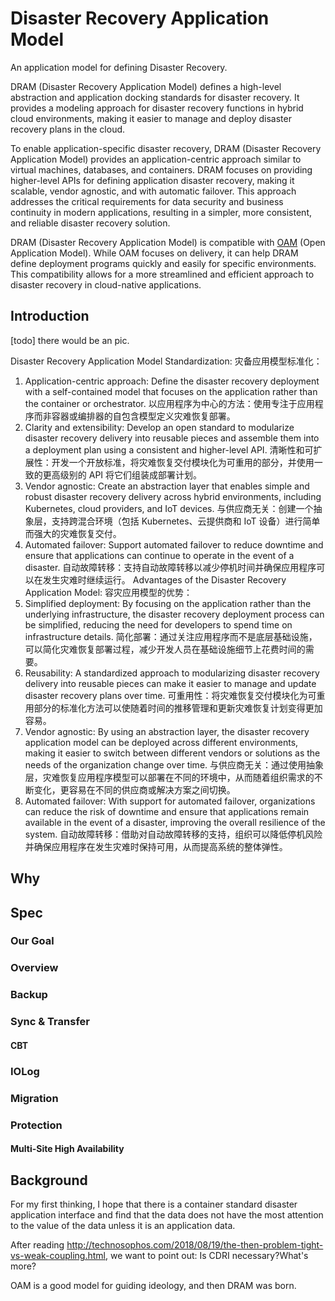 # Disaster Recovery Application Model
An application model for defining Disaster Recovery.

DRAM (Disaster Recovery Application Model) defines a high-level abstraction and application docking standards for disaster recovery. It provides a modeling approach for disaster recovery functions in hybrid cloud environments, making it easier to manage and deploy disaster recovery plans in the cloud.

To enable application-specific disaster recovery, DRAM (Disaster Recovery Application Model) provides an application-centric approach similar to virtual machines, databases, and containers. DRAM focuses on providing higher-level APIs for defining application disaster recovery, making it scalable, vendor agnostic, and with automatic failover. This approach addresses the critical requirements for data security and business continuity in modern applications, resulting in a simpler, more consistent, and reliable disaster recovery solution.

DRAM (Disaster Recovery Application Model) is compatible with [OAM](https://github.com/oam-dev/spec) (Open Application Model). While OAM focuses on delivery, it can help DRAM define deployment programs quickly and easily for specific environments. This compatibility allows for a more streamlined and efficient approach to disaster recovery in cloud-native applications.

## Introduction
[todo] there would be an pic.

Disaster Recovery Application Model Standardization:
灾备应用模型标准化：
1. Application-centric approach: Define the disaster recovery deployment with a self-contained model that focuses on the application rather than the container or orchestrator.
以应用程序为中心的方法：使用专注于应用程序而非容器或编排器的自包含模型定义灾难恢复部署。
2. Clarity and extensibility: Develop an open standard to modularize disaster recovery delivery into reusable pieces and assemble them into a deployment plan using a consistent and higher-level API.
清晰性和可扩展性：开发一个开放标准，将灾难恢复交付模块化为可重用的部分，并使用一致的更高级别的 API 将它们组装成部署计划。
3. Vendor agnostic: Create an abstraction layer that enables simple and robust disaster recovery delivery across hybrid environments, including Kubernetes, cloud providers, and IoT devices.
与供应商无关：创建一个抽象层，支持跨混合环境（包括 Kubernetes、云提供商和 IoT 设备）进行简单而强大的灾难恢复交付。
4. Automated failover: Support automated failover to reduce downtime and ensure that applications can continue to operate in the event of a disaster.
自动故障转移：支持自动故障转移以减少停机时间并确保应用程序可以在发生灾难时继续运行。
Advantages of the Disaster Recovery Application Model:
容灾应用模型的优势：
1. Simplified deployment: By focusing on the application rather than the underlying infrastructure, the disaster recovery deployment process can be simplified, reducing the need for developers to spend time on infrastructure details.
简化部署：通过关注应用程序而不是底层基础设施，可以简化灾难恢复部署过程，减少开发人员在基础设施细节上花费时间的需要。
2. Reusability: A standardized approach to modularizing disaster recovery delivery into reusable pieces can make it easier to manage and update disaster recovery plans over time.
可重用性：将灾难恢复交付模块化为可重用部分的标准化方法可以使随着时间的推移管理和更新灾难恢复计划变得更加容易。
3. Vendor agnostic: By using an abstraction layer, the disaster recovery application model can be deployed across different environments, making it easier to switch between different vendors or solutions as the needs of the organization change over time.
与供应商无关：通过使用抽象层，灾难恢复应用程序模型可以部署在不同的环境中，从而随着组织需求的不断变化，更容易在不同的供应商或解决方案之间切换。
4. Automated failover: With support for automated failover, organizations can reduce the risk of downtime and ensure that applications remain available in the event of a disaster, improving the overall resilience of the system.
自动故障转移：借助对自动故障转移的支持，组织可以降低停机风险并确保应用程序在发生灾难时保持可用，从而提高系统的整体弹性。

## Why


## Spec

### Our Goal

### Overview

### Backup

### Sync & Transfer

#### CBT

### IOLog

### Migration

### Protection

#### Multi-Site High Availability


## Background 
For my first thinking, I hope that there is a container standard disaster application interface and find that the data does not have the most attention to the value of the data unless it is an application data.

After reading http://technosophos.com/2018/08/19/the-then-problem-tight-vs-weak-coupling.html, we want to point out: Is CDRI necessary?What's more?

OAM is a good model for guiding ideology, and then DRAM was born.


